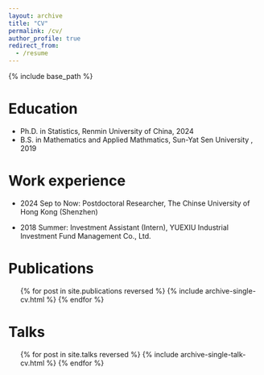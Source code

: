 ```yaml
---
layout: archive
title: "CV"
permalink: /cv/
author_profile: true
redirect_from:
  - /resume
---
```


{% include base_path %}

Education
======
* Ph.D. in Statistics, Renmin University of China, 2024
* B.S. in Mathematics and Applied Mathmatics, Sun-Yat Sen University , 2019

Work experience
======
* 2024 Sep to Now: Postdoctoral Researcher, The Chinse University of Hong Kong (Shenzhen)

* 2018 Summer: Investment Assistant (Intern), YUEXIU Industrial Investment Fund Management Co., Ltd.

  
Publications
======
  
  <ul>{% for post in site.publications reversed %}
    {% include archive-single-cv.html %}
  {% endfor %}</ul>

Talks
======
  <ul>{% for post in site.talks reversed %}
    {% include archive-single-talk-cv.html  %}
  {% endfor %}</ul>
